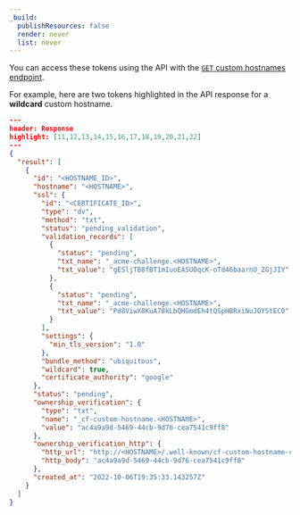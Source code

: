 ```yaml
---
_build:
  publishResources: false
  render: never
  list: never
---
```


You can access these tokens using the API with the [`GET` custom hostnames endpoint](/api/operations/custom-hostname-for-a-zone-list-custom-hostnames).

For example, here are two tokens highlighted in the API response for a **wildcard** custom hostname.

```json
---
header: Response
highlight: [11,12,13,14,15,16,17,18,19,20,21,22]
---
{
  "result": [
    {
      "id": "<HOSTNAME_ID>",
      "hostname": "<HOSTNAME>",
      "ssl": {
        "id": "<CERTIFICATE_ID>",
        "type": "dv",
        "method": "txt",
        "status": "pending_validation",
        "validation_records": [
          {
            "status": "pending",
            "txt_name": "_acme-challenge.<HOSTNAME>",
            "txt_value": "gESljTB8fBT1mIuoEASU0qcK-oTd46baarnU_ZGjJIY"
          },
          {
            "status": "pending",
            "txt_name": "_acme-challenge.<HOSTNAME>",
            "txt_value": "Pd8ViwX8KuA78kLbQHGmdEh4tQSpHBRxiNuJOYStEC0"
          }
        ],
        "settings": {
          "min_tls_version": "1.0"
        },
        "bundle_method": "ubiquitous",
        "wildcard": true,
        "certificate_authority": "google"
      },
      "status": "pending",
      "ownership_verification": {
        "type": "txt",
        "name": "_cf-custom-hostname.<HOSTNAME>",
        "value": "ac4a9a9d-5469-44cb-9d76-cea7541c9ff8"
      },
      "ownership_verification_http": {
        "http_url": "http://<HOSTNAME>/.well-known/cf-custom-hostname-challenge/fabdf93c-a4ce-4075-9f3f-c553a5f93bed",
        "http_body": "ac4a9a9d-5469-44cb-9d76-cea7541c9ff8"
      },
      "created_at": "2022-10-06T19:35:33.143257Z"
    }
  ]
}
```